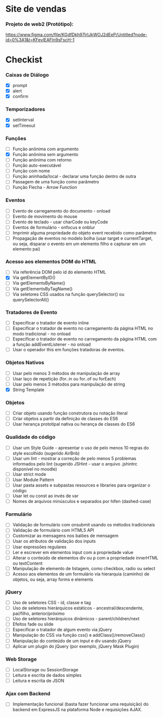 # Site de vendas

### Projeto de web2 (Protótipo):
https://www.figma.com/file/KGdfDkh97lrIJkWOJ2dEeP/Untitled?node-id=0%3A1&t=KFevlEAFln9sFscH-1

# Checkist
### Caixas de Diálogo

- [X] prompt
 - [X] alert
 - [X] confirm
### Temporizadores

- [X] setInterval
 - [X] setTimeout
### Funções

 - [ ] Função anônima com argumento
 - [X] Função anônima sem argumento
- [ ]  Função anônima com retorno
- [ ]  Função auto-executável
- [ ]  Função com nome
- [ ] Função aninhada/local - declarar uma função dentro de outra
- [ ]  Passagem de uma função como parâmetro
- [ ]  Função Flecha - Arrow Function
### Eventos

  - [ ] Evento de carregamento do documento - onload
  - [ ] Evento de movimento do mouse
  - [ ] Evento de teclado - usar charCode ou keyCode
  - [ ] Eventos de formulário - onfocus e onblur
  - [ ] Imprimir alguma propriedade do objeto event recebido como parâmetro
  - [ ] Propagação de eventos no modelo bolha (usar target e currentTarget, ou seja, disparar o evento em um elemento filho e capturar em um elemento pai)
### Acesso aos elementos DOM do HTML

  - [ ] Via referência DOM pelo id do elemento HTML
  - [X] Via getElementByID()
 - [ ]  Via getElementsByName()
 - [ ]  Via getElementsByTagName()
  - [ ] Via seletores CSS usados na função querySelector() ou querySelectorAll()
### Tratadores de Evento

 - [ ]  Especificar o tratador de evento inline
 - [ ]  Especificar o tratador de evento no carregamento da página HTML no modo tradicional - no onload
 - [ ]  Especificar o tratador de evento no carregamento da página HTML com a função addEventListener - no onload
 - [ ]  Usar o operador this em funções tratadoras de eventos.
### Objetos Nativos

 - [ ]  Usar pelo menos 3 métodos de manipulação de array
 - [ ]  Usar laço de repetição (for..in ou for..of ou forEach)
  - [ ] Usar pelo menos 3 métodos para manipulação de string
 - [X]  String Template
### Objetos

 - [ ]  Criar objeto usando função construtora ou notação literal
 - [ ]  Criar objetos a partir da definição de classes do ES6
  - [ ] Usar herança prototipal nativa ou herança de classes do ES6
### Qualidade do código

 - [ ]  Usar um Style Guide - apresentar o uso de pelo menos 10 regras do style escolhido (sugerido AirBnb)
 - [ ]  Usar um lint - mostrar a correção de pelo menos 5 problemas informados pelo lint (sugerido JSHint - usar o arquivo .jshintrc disponível no moodle)
 - [ ]  Usar strict mode
  - [ ] Usar Module Pattern
 - [ ]  Usar pasta assets e subpastas resources e libraries para organizar o código
 - [ ]  Usar let ou const ao invés de var
  - [ ] Nomes de arquivos minúsculos e separados por hífen (dashed-case)
### Formulário

 - [ ]  Validação de formulário com onsubmit usando os métodos tradicionais
 - [ ]  Validação de formulário com HTML5 API
 - [ ]  Customizar as mensagens nos balões de mensagem
 - [ ]  Usar os atributos de validação dos inputs
 - [ ]  Usar expressões regulares
 - [ ]  Ler e escrever em elementos input com a propriedade value
 - [ ]  Alterar o conteúdo de elementos div ou p com a propriedade innerHTML ou textContent
 - [ ]  Manipulação de elemento de listagem, como checkbox, radio ou select
 - [ ]  Acesso aos elementos de um formulário via hierarquia (caminho) de objetos, ou seja, array forms e elements
### jQuery

 - [ ]  Uso de seletores CSS - id, classe e tag
 - [ ]  Uso de seletores hierárquicos estáticos - ancestral/descendente, pai/filho, anterior/próximo
 - [ ]  Uso de seletores hierárquicos dinâmicos - parent/children/next
 - [ ]  Efeitos fade ou slide
 - [ ]  Especificar o tratador de algum evento via jQuery
 - [ ]  Manipulação do CSS via função css() e addClass()/removeClass()
 - [ ]  Manipulação do conteúdo de um input e div usando jQuery
 - [ ]  Aplicar um plugin do jQuery (por exemplo, jQuery Mask Plugin)
### Web Storage

 - [ ]  LocalStorage ou SessionStorage
 - [ ]  Leitura e escrita de dados simples
 - [ ]  Leitura e escrita de JSON
### Ajax com Backend

 - [ ]  Implementação funcional (basta fazer funcionar uma requisição) do backend em ExpressJS na plataforma Node e requisições AJAX.

